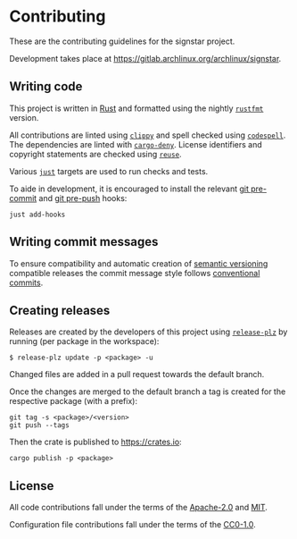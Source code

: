 <!--
# SPDX-FileCopyrightText: 2024 David Runge <dvzrv@archlinux.org>
# SPDX-License-Identifier: CC0-1.0
-->
# Contributing

These are the contributing guidelines for the signstar project.

Development takes place at https://gitlab.archlinux.org/archlinux/signstar.

## Writing code

This project is written in [Rust] and formatted using the nightly [`rustfmt`] version.

All contributions are linted using [`clippy`] and spell checked using [`codespell`].
The dependencies are linted with [`cargo-deny`].
License identifiers and copyright statements are checked using [`reuse`].

Various [`just`] targets are used to run checks and tests.

To aide in development, it is encouraged to install the relevant [git pre-commit] and [git pre-push] hooks:

```shell
just add-hooks
```

## Writing commit messages

To ensure compatibility and automatic creation of [semantic versioning] compatible releases the commit message style follows [conventional commits].

## Creating releases

Releases are created by the developers of this project using [`release-plz`] by running (per package in the workspace):

```shell
$ release-plz update -p <package> -u
```

Changed files are added in a pull request towards the default branch.

Once the changes are merged to the default branch a tag is created for the respective package (with a prefix):

```shell
git tag -s <package>/<version>
git push --tags
```

Then the crate is published to https://crates.io:

```shell
cargo publish -p <package>
```

## License

All code contributions fall under the terms of the [Apache-2.0] and [MIT].

Configuration file contributions fall under the terms of the [CC0-1.0].

[Rust]: https://www.rust-lang.org/
[`rustfmt`]: https://github.com/rust-lang/rustfmt
[`clippy`]: https://github.com/rust-lang/rust-clippy
[`codespell`]: https://github.com/codespell-project/codespell
[`cargo-deny`]: https://github.com/EmbarkStudios/cargo-deny
[`reuse`]: https://git.fsfe.org/reuse/tool
[`just`]: https://github.com/casey/just
[git pre-commit]: https://man.archlinux.org/man/githooks.5#pre-commit
[git pre-push]: https://man.archlinux.org/man/githooks.5#pre-push
[semantic versioning]: https://semver.org/
[conventional commits]: https://www.conventionalcommits.org/en/v1.0.0/
[`release-plz`]: https://github.com/MarcoIeni/release-plz
[Apache-2.0]: ./LICENSES/Apache-2.0.txt
[MIT]: ./LICENSES/MIT.txt
[CC0-1.0]: ./LICENSES/CC0-1.0.txt
